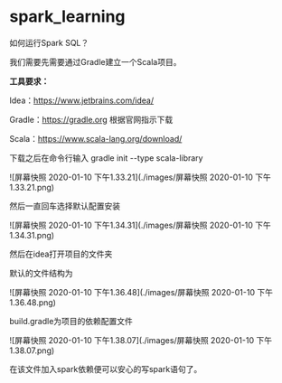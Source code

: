 # spark_learning

如何运行Spark SQL？

我们需要先需要通过Gradle建立一个Scala项目。

**工具要求：**

Idea：https://www.jetbrains.com/idea/

Gradle：https://gradle.org 根据官网指示下载

Scala：https://www.scala-lang.org/download/

下载之后在命令行输入 gradle init --type scala-library

![屏幕快照 2020-01-10 下午1.33.21](./images/屏幕快照 2020-01-10 下午1.33.21.png)

然后一直回车选择默认配置安装

![屏幕快照 2020-01-10 下午1.34.31](./images/屏幕快照 2020-01-10 下午1.34.31.png)

然后在idea打开项目的文件夹

默认的文件结构为

![屏幕快照 2020-01-10 下午1.36.48](./images/屏幕快照 2020-01-10 下午1.36.48.png)

build.gradle为项目的依赖配置文件

![屏幕快照 2020-01-10 下午1.38.07](./images/屏幕快照 2020-01-10 下午1.38.07.png)

在该文件加入spark依赖便可以安心的写spark语句了。